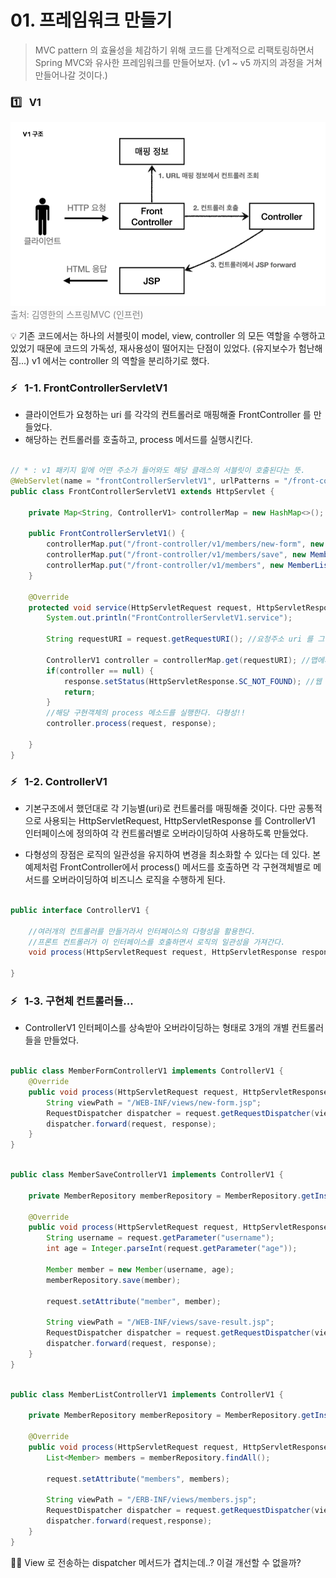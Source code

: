 # 01. 프레임워크 만들기

> MVC pattern 의 효율성을 체감하기 위해 코드를 단계적으로 리팩토링하면서 Spring MVC와 유사한 프레임워크를 만들어보자. (v1 ~ v5 까지의 과정을 거쳐 만들어나갈 것이다.)

### 1️⃣ &nbsp; V1

<img src="images/01. V1 pattern.png">
<span style="color: #808080">출처: 김영한의 스프링MVC (인프런)</span>

💡 기존 코드에서는 하나의 서블릿이 model, view, controller 의 모든 역할을 수행하고 있었기 때문에 코드의 가독성, 재사용성이 떨어지는 단점이 있었다. (유지보수가 험난해짐...) v1 에서는 controller 의 역할을 분리하기로 했다.

### ⚡️ &nbsp; 1-1. FrontControllerServletV1

- 클라이언트가 요청하는 uri 를 각각의 컨트롤러로 매핑해줄 FrontController 를 만들었다.
- 해당하는 컨트롤러를 호출하고, process 메서드를 실행시킨다.

```java

// * : v1 패키지 밑에 어떤 주소가 들어와도 해당 클래스의 서블릿이 호출된다는 뜻.
@WebServlet(name = "frontControllerServletV1", urlPatterns = "/front-controller/v1/*")
public class FrontControllerServletV1 extends HttpServlet {

    private Map<String, ControllerV1> controllerMap = new HashMap<>();

    public FrontControllerServletV1() {
        controllerMap.put("/front-controller/v1/members/new-form", new MemberFormControllerV1());
        controllerMap.put("/front-controller/v1/members/save", new MemberSaveControllerV1());
        controllerMap.put("/front-controller/v1/members", new MemberListControllerV1());
    }

    @Override
    protected void service(HttpServletRequest request, HttpServletResponse response) throws ServletException, IOException {
        System.out.println("FrontControllerServletV1.service");

        String requestURI = request.getRequestURI(); //요청주소 uri 를 그대로 받아올 수 있다.

        ControllerV1 controller = controllerMap.get(requestURI); //맵에서 해당 uri 의 구현객체를 꺼내온다.
        if(controller == null) {
            response.setStatus(HttpServletResponse.SC_NOT_FOUND); //웹 상태코드를 404로 바꾸고 리턴.
            return;
        }
        //해당 구현객체의 process 메소드를 실행한다. 다형성!!
        controller.process(request, response);

    }
}

```

### ⚡️ &nbsp; 1-2. ControllerV1

- 기본구조에서 했던대로 각 기능별(uri)로 컨트롤러를 매핑해줄 것이다. 다만 공통적으로 사용되는 HttpServletRequest, HttpServletResponse 를 ControllerV1 인터페이스에 정의하여 각 컨트롤러별로 오버라이딩하여 사용하도록 만들었다.

- 다형성의 장점은 로직의 일관성을 유지하여 변경을 최소화할 수 있다는 데 있다. 본 예제처럼 FrontController에서 process() 메서드를 호출하면 각 구현객체별로 메서드를 오버라이딩하여 비즈니스 로직을 수행하게 된다.

```java

public interface ControllerV1 {

    //여러개의 컨트롤러를 만들거라서 인터페이스의 다형성을 활용한다.
    //프론트 컨트롤러가 이 인터페이스를 호출하면서 로직의 일관성을 가져간다.
    void process(HttpServletRequest request, HttpServletResponse response) throws ServletException, IOException;

}
```

### ⚡️ &nbsp; 1-3. 구현체 컨트롤러들...

- ControllerV1 인터페이스를 상속받아 오버라이딩하는 형태로 3개의 개별 컨트롤러들을 만들었다.

```java

public class MemberFormControllerV1 implements ControllerV1 {
    @Override
    public void process(HttpServletRequest request, HttpServletResponse response) throws ServletException, IOException {
        String viewPath = "/WEB-INF/views/new-form.jsp";
        RequestDispatcher dispatcher = request.getRequestDispatcher(viewPath);
        dispatcher.forward(request, response);
    }
}
```

```java

public class MemberSaveControllerV1 implements ControllerV1 {

    private MemberRepository memberRepository = MemberRepository.getInstance();

    @Override
    public void process(HttpServletRequest request, HttpServletResponse response) throws ServletException, IOException {
        String username = request.getParameter("username");
        int age = Integer.parseInt(request.getParameter("age"));

        Member member = new Member(username, age);
        memberRepository.save(member);

        request.setAttribute("member", member);

        String viewPath = "/WEB-INF/views/save-result.jsp";
        RequestDispatcher dispatcher = request.getRequestDispatcher(viewPath);
        dispatcher.forward(request, response);
    }
}
```

```java

public class MemberListControllerV1 implements ControllerV1 {

    private MemberRepository memberRepository = MemberRepository.getInstance();

    @Override
    public void process(HttpServletRequest request, HttpServletResponse response) throws ServletException, IOException {
        List<Member> members = memberRepository.findAll();

        request.setAttribute("members", members);

        String viewPath = "/ERB-INF/views/members.jsp";
        RequestDispatcher dispatcher = request.getRequestDispatcher(viewPath);
        dispatcher.forward(request,response);
    }
}
```

🤔💭 View 로 전송하는 dispatcher 메서드가 겹치는데..? 이걸 개선할 수 없을까?

